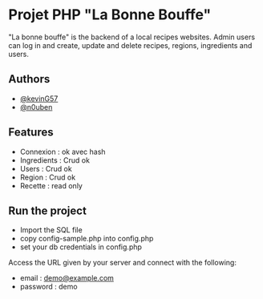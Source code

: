 # Projet PHP "La Bonne Bouffe"

"La bonne bouffe" is the backend of a local recipes websites.
Admin users can log in and create, update and delete recipes, regions, ingredients and users.


## Authors

- [@kevinG57](https://www.github.com/KevinG57)
- [@n0uben](https://www.github.com/n0uben)

## Features
- Connexion : ok avec hash
- Ingredients : Crud ok
- Users : Crud ok
- Region : Crud ok
- Recette : read only

## Run the project

- Import the SQL file
- copy config-sample.php into config.php
- set your db credentials in config.php

Access the URL given by your server and connect with the following:
- email :  	demo@example.com
- password : demo


